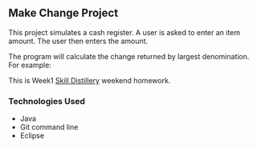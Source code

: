 ## Make Change Project

This project simulates a cash register.  A user is asked to enter an item amount.  The user then enters the amount.

The program will calculate the change returned by largest denomination.  For example: 

This is Week1 [Skill Distillery](http://skilldistillery.com) weekend homework.

###  Technologies Used
* Java
* Git command line
* Eclipse